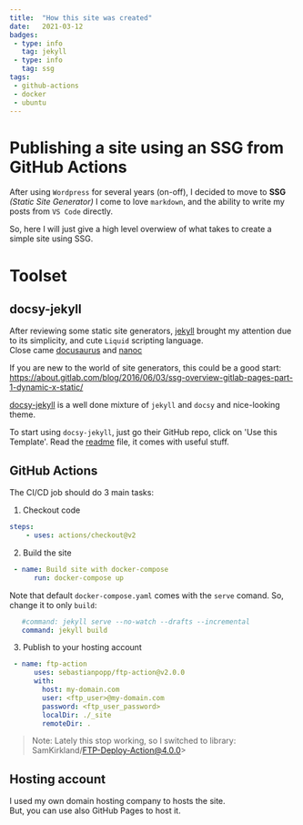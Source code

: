 ```yaml
---
title:  "How this site was created"
date:   2021-03-12 
badges: 
 - type: info
   tag: jekyll
 - type: info
   tag: ssg
tags:
 - github-actions
 - docker
 - ubuntu
---
```


# Publishing a site using an SSG from GitHub Actions

After using `Wordpress` for several years (on-off), I decided to move to **SSG** *(Static Site Generator)*
I come to love `markdown`, and the ability to write my posts from `VS Code` directly.

So, here I will just give a high level overwiew of what takes to create a simple site using SSG.

<!--more-->

# Toolset

## docsy-jekyll

After reviewing some static site generators, [jekyll](https://jekyllrb.com/docs/) brought my attention due to its simplicity, and cute `Liquid` scripting language.  
Close came [docusaurus](https://docusaurus.io/) and [nanoc](https://nanoc.ws/)

If you are new to the world of site generators, this could be a good start:  
<https://about.gitlab.com/blog/2016/06/03/ssg-overview-gitlab-pages-part-1-dynamic-x-static/>

[docsy-jekyll](https://github.com/vsoch/docsy-jekyll) is a well done mixture of `jekyll` and `docsy` and nice-looking theme.

To start using `docsy-jekyll`, just go their GitHub repo, click on 'Use this Template'.
Read the [readme](https://github.com/vsoch/docsy-jekyll/blob/master/README.md) file, it comes with useful stuff.
 
## GitHub Actions

The CI/CD job should do 3 main tasks:

1. Checkout code

~~~yaml
steps:    
    - uses: actions/checkout@v2
~~~

2. Build the site

~~~yaml
 - name: Build site with docker-compose
      run: docker-compose up
~~~

Note that default `docker-compose.yaml` comes with the `serve` comand. 
So, change it to only `build`:

~~~yaml
   #command: jekyll serve --no-watch --drafts --incremental
   command: jekyll build  
~~~

3. Publish to your hosting account

~~~yaml
 - name: ftp-action
      uses: sebastianpopp/ftp-action@v2.0.0
      with: 
        host: my-domain.com
        user: <ftp_user>@my-domain.com
        password: <ftp_user_password>
        localDir: ./_site
        remoteDir: .
~~~

> Note: Lately this stop working, so I switched to library: SamKirkland/FTP-Deploy-Action@4.0.0>

## Hosting account

I used my own domain hosting company to hosts the site.  
But, you can use also GitHub Pages to host it.

